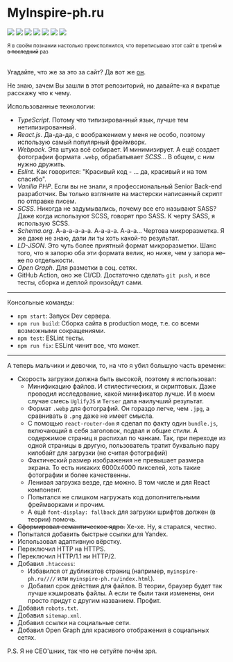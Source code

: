 # MyInspire-ph.ru

![](https://img.shields.io/badge/TypeScript-444?logo=typescript&logoColor=f0f0f0)
![](https://img.shields.io/badge/JavaScript-444?logo=javascript&logoColor=f0f0f0)
![](https://img.shields.io/badge/React-444?logo=react&logoColor=f0f0f0)
![](https://img.shields.io/badge/Webpack-444?logo=webpack&logoColor=f0f0f0)
![](https://img.shields.io/badge/SCSS-444?logo=sass&logoColor=f0f0f0)
![](https://img.shields.io/badge/ESLint-444?logo=eslint&logoColor=f0f0f0)
[![](https://github.com/yoskutik/MyInspire-ph.ru-RTS/workflows/Deploy/badge.svg)](https://github.com/yoskutik/MyInspire-ph.ru-RTS/actions)

<small>
    Я в своём познании настолько преисполнился, что переписываю этот сайт в третий
    <strike>и в последний</strike> раз
</small>

<br/>
<br/>

Угадайте, что же за это за сайт? Да вот же [он](https://myinspire-ph.ru).

Не знаю, зачем Вы зашли в этот репозиторий, но давайте-ка я вкратце расскажу что к чему.

Использованные технологии:
  - _TypeScript_. Потому что типизированный язык, лучше тем нетипизированный.
  - _React.js_. Да-да-да, с воображением у меня не особо, поэтому использую самый популярный
  фреймворк.
  - _Webpack_. Эта штука всё собирает. И минимизирует. А ещё создает фотографии формата
  `.webp`, обрабатывает _SCSS_... В общем, с ним нужно дружить.
  - _Eslint_. Как говорится: "Красивый код - ... да, красивый и на том спасибо". 
  - _Vanilla PHP_. Если вы не знали, я профессиональный Senior Back-end разработчик. Вы
  только взгляните на мастерски написанный скрипт по отправке писем.
  - _SCSS_. Никогда не задумывались, почему все его называют SASS? Даже когда используют
  SCSS, говорят про SASS. К черту SASS, я использую SCSS.
  - _Schema.org_. А-а-а-а-а-а. А-а-а-а. А-а-а... Чертова микроразметка. Я же даже не знаю,
  дали ли ты хоть какой-то результат.
  - _LD-JSON_. Это чуть более приятный формат микроразметки. Шанс того, что я запорю оба эти
  формата велик, но ниже, чем у запора ~~хе-хе~~ по отдельности.
  - _Open Graph_. Для разметки в соц. сетях.
  - GitHub Action, оно же CI/CD. Достаточно сделать `git push`, и все тесты, сборка и деплой
  произойдут сами.

---

Консольные команды:
  - `npm start`: Запуск Dev сервера.
  - `npm run build`: Сборка сайта в production моде, т.е. со всеми возможными сокращениями.
  - `npm test`: ESLint тесты.
  - `npm run fix`: ESLint чинит все, что может.

---

А теперь мальчики и девочки, то, на что я убил большую часть времени:
 - Скорость загрузки должна быть высокой, поэтому я использовал:
   - Минификацию файлов. И стилестических, и скриптовых. Даже проводил исследование, какой
   минификатор лучше. И в моем случае смесь `UglifyJS` и `Terser` дала наилучший результат.
   - Формат `.webp` для фотографий. Он гораздо легче, чем `.jpg`, а сравнивать в `.png`
   даже не имеет смысла.
   - С помощью `react-router-dom` я сделал по факту один `bundle.js`, включающий в себя
   заголовок, подвал и общие стили. А содержимое страниц я распихал по чанкам. Так, при 
   переходе из одной страницы в другую, пользователь тратит буквально пару килобайт для
   загрузки (не считая фотографий) 
   - Фактический размер изображения не превышает размера экрана. То есть никаких 6000х4000
   пикселей, хоть такие фотографии и более качественны.
   - Ленивая загрузка везде, где можно. В том числе и для React компонент.
   - Попытался не слишком нагружать код дополнительными фреймворками и прочим.
   - А ещё `font-display: fallback` для загрузки шрифтов должен (в теории) помочь.
 - ~~Сформировал семантическое ядро.~~ Хе-хе. Ну, я старался, честно.
 - Попытался добавить быстрые ссылки для Yandex.
 - Использовал адаптивную вёрстку.
 - Переключил HTTP на HTTPS.
 - Переключил HTTP/1.1 ни HTTP/2.
 - Добавил `.htaccess`:
   - Избавился от дубликатов страниц (например, `myinspire-ph.ru////` или 
   `myinspire-ph.ru/index.html`).
   - Добавил срок действия для файлов. В теории, браузер будет так лучше кэшировать файлы.
   А если те были таки изменены, они просто придут с другим названием. Профит.
 - Добавил `robots.txt`.
 - Добавил `sitemap.xml`. 
 - Добавил ссылки на социальные сети.
 - Добавил Open Graph для красивого отображения в социальных сетях.

P.S. Я не СЕО'шник, так что не сетуйте почём зря.
